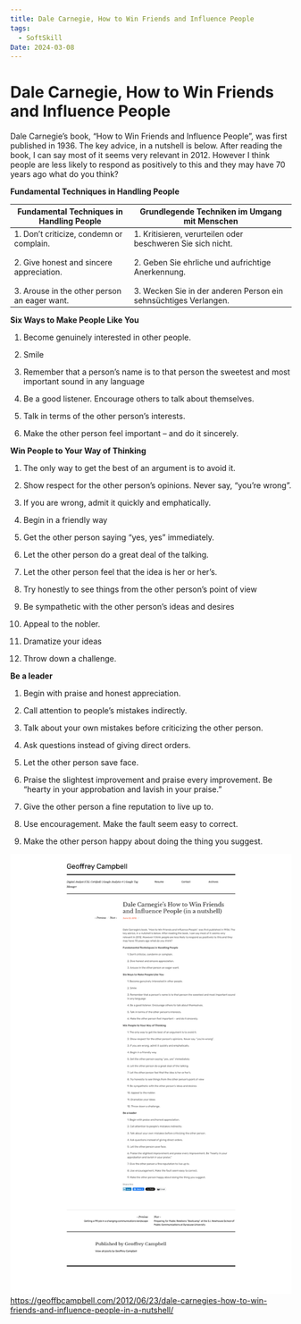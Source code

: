 ```yaml
---
title: Dale Carnegie, How to Win Friends and Influence People
tags:
  - SoftSkill
Date: 2024-03-08
---
```


# Dale Carnegie, How to Win Friends and Influence People

Dale Carnegie’s book, “How to Win Friends and Influence People”, was first published in 1936. The key advice, in a nutshell is below. After reading the book, I can say most of it seems very relevant in 2012. However I think people are less likely to respond as positively to this and they may have 70 years ago what do you think?

**Fundamental Techniques in Handling People**

| **Fundamental Techniques in Handling People** | **Grundlegende Techniken im Umgang mit Menschen** |
| --- | --- |
| 1. Don’t criticize, condemn or complain.<br><br>2. Give honest and sincere appreciation.<br><br>3. Arouse in the other person an eager want. | 1. Kritisieren, verurteilen oder beschweren Sie sich nicht.<br>    <br>2. Geben Sie ehrliche und aufrichtige Anerkennung.<br>    <br>3. Wecken Sie in der anderen Person ein sehnsüchtiges Verlangen. |

**Six Ways to Make People Like You**

1. Become genuinely interested in other people.

2. Smile

3. Remember that a person’s name is to that person the sweetest and most important sound in any language

4. Be a good listener. Encourage others to talk about themselves.

5. Talk in terms of the other person’s interests.

6. Make the other person feel important – and do it sincerely.

**Win People to Your Way of Thinking**

1. The only way to get the best of an argument is to avoid it.

2. Show respect for the other person’s opinions. Never say, “you’re wrong”.

3. If you are wrong, admit it quickly and emphatically.

4. Begin in a friendly way

5. Get the other person saying “yes, yes” immediately.

6. Let the other person do a great deal of the talking.

7. Let the other person feel that the idea is her or her’s.

8. Try honestly to see things from the other person’s point of view

9. Be sympathetic with the other person’s ideas and desires

10. Appeal to the nobler.

11. Dramatize your ideas

12. Throw down a challenge.

**Be a leader**

1. Begin with praise and honest appreciation.

2. Call attention to people’s mistakes indirectly.

3. Talk about your own mistakes before criticizing the other person.

4. Ask questions instead of giving direct orders.

5. Let the other person save face.

6. Praise the slightest improvement and praise every improvement. Be “hearty in your approbation and lavish in your praise.”

7. Give the other person a fine reputation to live up to.

8. Use encouragement. Make the fault seem easy to correct.

9. Make the other person happy about doing the thing you suggest.



![](../_asset/2024-03-08_DaleCanegie_image_1.png)
https://geoffbcampbell.com/2012/06/23/dale-carnegies-how-to-win-friends-and-influence-people-in-a-nutshell/
